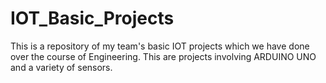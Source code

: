 # IOT_Basic_Projects

This is a repository of my team's basic IOT projects which we have done over the course of Engineering.
This are projects involving ARDUINO UNO and a variety of sensors.
